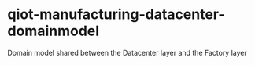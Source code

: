# qiot-manufacturing-datacenter-domainmodel
Domain model shared between the Datacenter layer and the Factory layer
